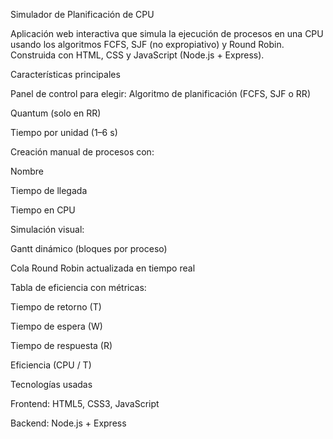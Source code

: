 Simulador de Planificación de CPU

Aplicación web interactiva que simula la ejecución de procesos en una CPU usando los algoritmos FCFS, SJF (no expropiativo) y Round Robin.
Construida con HTML, CSS y JavaScript (Node.js + Express).

Características principales

 Panel de control para elegir:
Algoritmo de planificación (FCFS, SJF o RR)

Quantum (solo en RR)

Tiempo por unidad (1–6 s)

Creación manual de procesos con:

Nombre

Tiempo de llegada

Tiempo en CPU

Simulación visual:

Gantt dinámico (bloques por proceso)

Cola Round Robin actualizada en tiempo real

Tabla de eficiencia con métricas:

Tiempo de retorno (T)

Tiempo de espera (W)

Tiempo de respuesta (R)

Eficiencia (CPU / T)



Tecnologías usadas

Frontend: HTML5, CSS3, JavaScript

Backend: Node.js + Express
